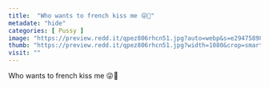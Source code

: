 ```yaml
---
title:  "Who wants to french kiss me 😜🤤"
metadate: "hide"
categories: [ Pussy ]
image: "https://preview.redd.it/qpez806rhcn51.jpg?auto=webp&s=e29475898e9268f5bc852f3e8c3e1076a79949cc"
thumb: "https://preview.redd.it/qpez806rhcn51.jpg?width=1080&crop=smart&auto=webp&s=96cb8fa134b79faebab563c8a7ee9c25e2e3549a"
visit: ""
---
```

Who wants to french kiss me 😜🤤
